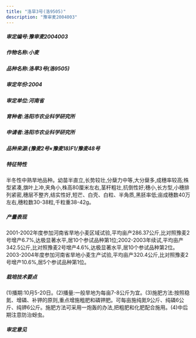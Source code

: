 ```yaml
---
title: "洛旱3号(洛9505)"
description: "豫审麦2004003"
---
```

##### 审定编号:豫审麦2004003

##### 作物名称:小麦

##### 品种名称:洛旱3号(洛9505)

##### 审定年份:2004

##### 审定单位:河南省

##### 育种者:洛阳市农业科学研究所

##### 申请者:洛阳市农业科学研究所

##### 品种来源:(豫麦2号×豫麦18)F1/豫麦48号

##### 特征特性
半冬性中熟旱地品种。幼苗半直立,长势较壮,分蘖力中等,大分蘖多,成穗率较高;株型紧凑,旗叶上冲,夹角小,株高80厘米左右,茎秆粗壮,抗倒性好;穗小,长方型,小穗排列紧密,穗层不整齐,结实性好,短芒、白壳、白粒、半角质,黑胚率低;亩成穗数40万左右,穗粒数30-38粒,千粒重38-42g。

##### 产量表现
2001-2002年度参加河南省旱地小麦区域试验,平均亩产286.37公斤,比对照豫麦2号增产6.7%,达极显著水平,居10个参试品种第1位;2002-2003年续试,平均亩产342.5公斤,比对照豫麦2号增产4.6%,达极显著水平,居10个参试品种第2位。2003-2004年度参加河南省旱地小麦生产试验,平均亩产320.4公斤,比对照豫麦2号增产10.6%,居5个参试品种第1位。

##### 栽培技术要点
(1)播期:10月5-20日。(2)播量:一般旱地为每亩7-8公斤为宜。(3)施肥方法:按照稳氮、增磷、补钾的原则,重点增施粗肥和磷钾肥。可每亩施纯氮9公斤、纯磷6公斤、纯钾6公斤。施肥方法可采用一炮轰的办法,把粗肥和化肥配合施用。(4)中后期注意防治蚜虫。

##### 审定意见

